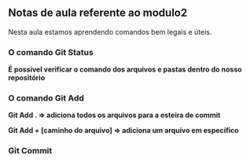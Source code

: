 ## Notas de aula referente ao modulo2

Nesta aula estamos aprendendo comandos bem legais e úteis.

### O comando Git Status
**É possível verificar o comando dos arquivos e pastas dentro do nosso repositório**

### O comando Git Add
**Git Add . => adiciona todos os arquivos para a esteira de commit**

**Git Add + [caminho do arquivo] => adiciona um arquivo em específico**

### Git Commit